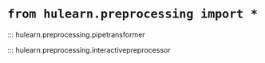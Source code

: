 # `from hulearn.preprocessing import *`

::: hulearn.preprocessing.pipetransformer

::: hulearn.preprocessing.interactivepreprocessor
